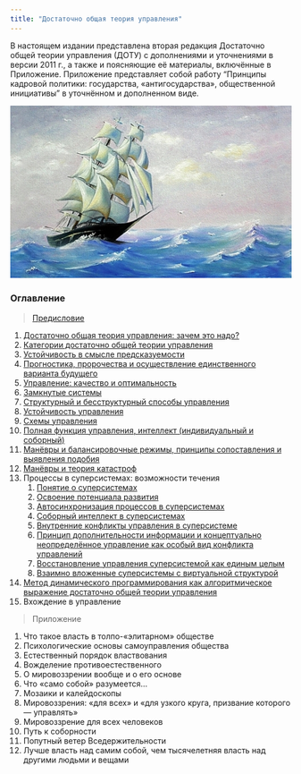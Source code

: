 ```yaml
---
title: "Достаточно общая теория управления"
---
```


В настоящем издании представлена вторая редакция Достаточно общей теории управления (ДОТУ) с дополнениями и уточнениями в версии 2011 г., а также и поясняющие её материалы, включённые в Приложение. Приложение представляет собой работу “Принципы кадровой политики: государства, «антигосударства», общественной инициативы” в уточнённом и дополненном виде.

![](/p/dotu-main.jpg)

### Оглавление 

> [Предисловие](/p/0/)
1. [Достаточно общая теория управления: зачем это надо?](/p/1/)
2. [Категории достаточно общей теории управления](/p/2/)
3. [Устойчивость в смысле предсказуемости](/p/3/)
4. [Прогностика, пророчества и осуществление единственного варианта будущего](/p/4/) 
5. [Управление: качество и оптимальность](/p/5/)
6. [Замкнутые системы](/p/6/)
7. [Структурный и бесструктурный способы управления](/p/7/)
8. [Устойчивость управления](/p/8/)
9. [Схемы управления](/p/9/)
10. [Полная функция управления, интеллект (индивидуальный и соборный)](/p/10/)
11. [Манёвры и балансировочные режимы, принципы сопоставления и выявления подобия](/p/11/)
12. [Манёвры и теория катастроф](/p/12/)
13. Процессы в суперсистемах: возможности течения
	1. [Понятие о суперсистемах](/p/13.1/)
	2. [Освоение потенциала развития](/p/13.2/)
	3. [Автосинхронизация процессов в суперсистемах](/p/13.3/)
	4. [Соборный интеллект в суперсистемах](/p/13.4/)
	5. [Внутренние конфликты управления в суперсистеме](/p/13.5)
	6. [Принцип дополнительности информации и концептуально неопределённое управление как особый вид конфликта управлений](/p/13.6/)
	7. [Восстановление управления суперсистемой как единым целым](/p/13.7/)
	8. [Взаимно вложенные суперсистемы с виртуальной структурой](/p/13.8/)
14. [Метод динамического программирования как алгоритмическое выражение достаточно общей теории управления](/p/14/)
15. Вхождение в управление  


>Приложение
1. Что такое власть в толпо-«элитарном» обществе
2. Психологические основы самоуправления общества
3. Естественный порядок властвования
4. Вожделение противоестественного
5. О мировоззрении вообще и о его основе
6. Что «само собой» разумеется…
7. Мозаики и калейдоскопы
8. Мировоззрения: «для всех» и «для узкого круга, призвание которого — управлять»
9. Мировоззрение для всех человеков
10. Путь к соборности
11. Попутный ветер Вседержительности
12. Лучше власть над самим собой, чем тысячелетняя власть над другими людьми и вещами
